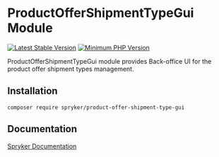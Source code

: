 # ProductOfferShipmentTypeGui Module
[![Latest Stable Version](https://poser.pugx.org/spryker/product-offer-shipment-type-gui/v/stable.svg)](https://packagist.org/packages/spryker/product-offer-shipment-type-gui)
[![Minimum PHP Version](https://img.shields.io/badge/php-%3E%3D%208.1-8892BF.svg)](https://php.net/)

ProductOfferShipmentTypeGui module provides Back-office UI for the product offer shipment types management.

## Installation

```
composer require spryker/product-offer-shipment-type-gui
```

## Documentation

[Spryker Documentation](https://docs.spryker.com)
